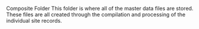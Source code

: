 Composite Folder
This folder is where all of the master data files are stored. These files are all created through the compilation and processing of the individual site records.
